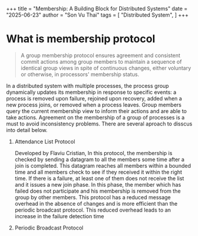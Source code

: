 +++
title = "Membership: A Building Block for Distributed Systems"
date = "2025-06-23"
author = "Son Vu Thai"
tags = [
    "Distributed System",
]
+++

# What is membership protocol

> A group membership protocol ensures agreement and consistent commit actions among group members to maintain a sequence of identical group views in spite of continuous changes, either voluntary or otherwise, in processors' membership status.

In a distributed system with multiple processes, the process group dynamically updates its membership in response to specific events: a process is removed upon failure, rejoined upon recovery, added when a new process joins, or removed when a process leaves. Group members query the current membership view to inform their actions and are able to take actions. Agreement on the membership of a group of processes is a must to avoid inconsistency problems. There are several aproach to disscus into detail below.

1. Attendance List Protocol

   Developed by Flaviu Cristian, In this protocol, the membership is checked by sending a datagram to all the members some time after a join is completed. This datagram reaches all members within a bounded time and all members check to see if they received it within the right time. If there is a failure, at least one of them does not receive the list and it issues a new join phase. In this phase, the member which has failed does not participate and his membership is removed from the group by other members. This protocol has a reduced message overhead in the absence of changes and is more efficient than the periodic broadcast protocol. This reduced overhead leads to an increase in the failure detection time

3. Periodic Broadcast Protocol
